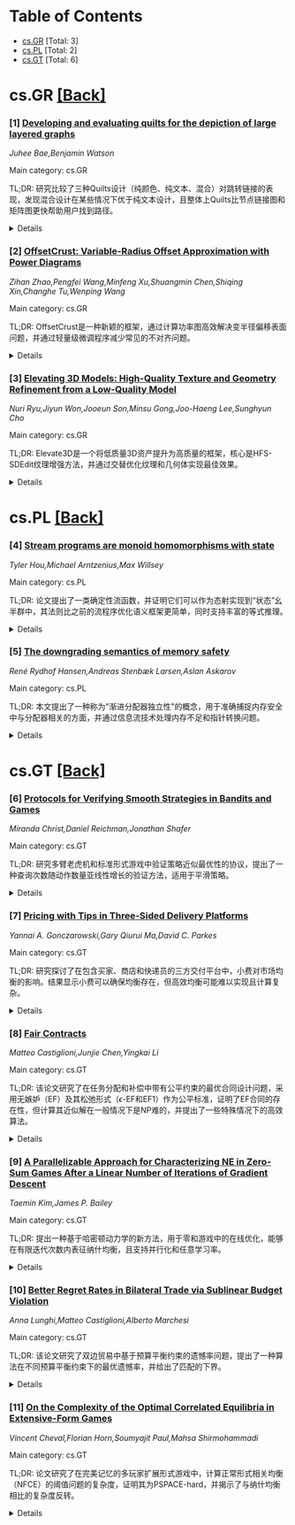 <div id=toc></div>

# Table of Contents

- [cs.GR](#cs.GR) [Total: 3]
- [cs.PL](#cs.PL) [Total: 2]
- [cs.GT](#cs.GT) [Total: 6]


<div id='cs.GR'></div>

# cs.GR [[Back]](#toc)

### [1] [Developing and evaluating quilts for the depiction of large layered graphs](https://arxiv.org/abs/2507.10883)
*Juhee Bae,Benjamin Watson*

Main category: cs.GR

TL;DR: 研究比较了三种Quilts设计（纯颜色、纯文本、混合）对跳转链接的表现，发现混合设计在某些情况下优于纯文本设计，且整体上Quilts比节点链接图和矩阵图更快帮助用户找到路径。


<details>
  <summary>Details</summary>
Motivation: 传统的分层图（如流程图）在复杂性增加时难以理解，Quilts作为一种基于矩阵的图形表现方式，旨在解决这一问题。

Method: 研究首先改进Quilts，开发了三种设计（纯颜色、纯文本、混合跳转链接表现），并通过两种实验分别比较设计的优劣以及Quilts与传统节点链接图和矩阵图的性能。

Result: 实验发现，纯颜色跳转链接表现的速度和准确性显著较低，混合表现在某些情况下优于纯文本表现；整体上Quilts的路径查找速度（46.6秒）显著快于节点链接图（58.3秒）和矩阵图（71.2秒）。

Conclusion: Quilts在复杂图形中表现优于传统节点链接图和矩阵图，尤其是在大型图形中，混合跳转链接设计有助于提升用户路径查找效率。

Abstract: Traditional layered graph depictions such as flow charts are in wide use. Yet
as graphs grow more complex, these depictions can become difficult to
understand. Quilts are matrix-based depictions for layered graphs designed to
address this problem. In this research, we first improve Quilts by developing
three design alternatives, and then compare the best of these alternatives to
better-known node-link and matrix depictions. A primary weakness in Quilts is
their depiction of skip links, links that do not simply connect to a succeeding
layer. Therefore in our first study, we compare Quilts using color-only,
text-only, and mixed (color and text) skip link depictions, finding that path
finding with the color-only depiction is significantly slower and less
accurate, and that in certain cases, the mixed depiction offers an advantage
over the text-only depiction. In our second study, we compare Quilts using the
mixed depiction to node-link diagrams and centered matrices. Overall results
show that users can find paths through graphs significantly faster with Quilts
(46.6 secs) than with node-link (58.3 secs) or matrix (71.2 secs) diagrams.
This speed advantage is still greater in large graphs (e.g. in 200 node graphs,
55.4 secs vs. 71.1 secs for node-link and 84.2 secs for matrix depictions).

</details>


### [2] [OffsetCrust: Variable-Radius Offset Approximation with Power Diagrams](https://arxiv.org/abs/2507.10924)
*Zihan Zhao,Pengfei Wang,Minfeng Xu,Shuangmin Chen,Shiqing Xin,Changhe Tu,Wenping Wang*

Main category: cs.GR

TL;DR: OffsetCrust是一种新颖的框架，通过计算功率图高效解决变半径偏移表面问题，并通过轻量级微调程序减少常见的不对齐问题。


<details>
  <summary>Details</summary>
Motivation: 变半径偏移表面的计算是一个具有挑战性的问题，而现有方法在解决这一问题上存在不足。

Method: OffsetCrust通过构造功率图来处理变半径偏移表面，基点的采样和位移方向的选择是关键步骤。

Result: 实验验证了OffsetCrust的准确性和效率，并展示了其在从中间轴变换（MAT）表示重建原始边界表面等应用中的实用性。

Conclusion: OffsetCrust为变半径偏移表面的计算提供了一种高效且准确的解决方案，具有广泛的应用前景。

Abstract: Offset surfaces, defined as the Minkowski sum of a base surface and a rolling
ball, play a crucial role in geometry processing, with applications ranging
from coverage motion planning to brush modeling. While considerable progress
has been made in computing constant-radius offset surfaces, computing
variable-radius offset surfaces remains a challenging problem. In this paper,
we present OffsetCrust, a novel framework that efficiently addresses the
variable-radius offsetting problem by computing a power diagram. Let $R$ denote
the radius function defined on the base surface $S$. The power diagram is
constructed from contributing sites, consisting of carefully sampled base
points on $S$ and their corresponding off-surface points, displaced along
$R$-dependent directions. In the constant-radius case only, these displacement
directions align exactly with the surface normals of $S$. Moreover, our method
mitigates the misalignment issues commonly seen in crust-based approaches
through a lightweight fine-tuning procedure. We validate the accuracy and
efficiency of OffsetCrust through extensive experiments, and demonstrate its
practical utility in applications such as reconstructing original boundary
surfaces from medial axis transform (MAT) representations.

</details>


### [3] [Elevating 3D Models: High-Quality Texture and Geometry Refinement from a Low-Quality Model](https://arxiv.org/abs/2507.11465)
*Nuri Ryu,Jiyun Won,Jooeun Son,Minsu Gong,Joo-Haeng Lee,Sunghyun Cho*

Main category: cs.GR

TL;DR: Elevate3D是一个将低质量3D资产提升为高质量的框架，核心是HFS-SDEdit纹理增强方法，并通过交替优化纹理和几何体实现最佳效果。


<details>
  <summary>Details</summary>
Motivation: 高质量的3D资产在计算机图形和3D视觉中应用广泛，但由于获取成本高而稀缺，因此需要高效的方法将其从低质量提升为高质量。

Method: Elevate3D采用基于HFS-SDEdit的纹理增强方法，同时交替优化纹理和几何体，并利用最新的单目几何预测器确保几何细节精确。

Result: Elevate3D在3D模型细化中实现了最先进的性能，显著提升了3D资产的质量，弥补了高质量开源3D资产的不足。

Conclusion: Elevate3D通过结合纹理和几何体的优化，为解决高质量3D资产稀缺问题提供了一种有效的方法。

Abstract: High-quality 3D assets are essential for various applications in computer
graphics and 3D vision but remain scarce due to significant acquisition costs.
To address this shortage, we introduce Elevate3D, a novel framework that
transforms readily accessible low-quality 3D assets into higher quality. At the
core of Elevate3D is HFS-SDEdit, a specialized texture enhancement method that
significantly improves texture quality while preserving the appearance and
geometry while fixing its degradations. Furthermore, Elevate3D operates in a
view-by-view manner, alternating between texture and geometry refinement.
Unlike previous methods that have largely overlooked geometry refinement, our
framework leverages geometric cues from images refined with HFS-SDEdit by
employing state-of-the-art monocular geometry predictors. This approach ensures
detailed and accurate geometry that aligns seamlessly with the enhanced
texture. Elevate3D outperforms recent competitors by achieving state-of-the-art
quality in 3D model refinement, effectively addressing the scarcity of
high-quality open-source 3D assets.

</details>


<div id='cs.PL'></div>

# cs.PL [[Back]](#toc)

### [4] [Stream programs are monoid homomorphisms with state](https://arxiv.org/abs/2507.10799)
*Tyler Hou,Michael Arntzenius,Max Willsey*

Main category: cs.PL

TL;DR: 论文提出了一类确定性流函数，并证明它们可以作为态射实现到“状态”幺半群中，其法则比之前的流程序优化语义框架更简单，同时支持丰富的等式推理。


<details>
  <summary>Details</summary>
Motivation: 现有的流程序优化语义框架条件复杂，论文旨在提出一种更简化的方法，同时支持丰富的等式推理能力。

Method: 将确定性流函数定义为态射到“状态”幺半群中，利用简化的态射法则实现流程序的优化。

Result: 该方法支持顺序组合、并行组合和反馈等丰富的流程序操作，并通过分区数据库连接、分层否定和简化TCP模型等示例验证其有效性。

Conclusion: 论文提出的方法简化了流程序优化的语义框架，并展示了其在多种复杂场景下的适用性。

Abstract: We define a broad class of deterministic stream functions and show they can
be implemented as homomorphisms into a "state" monoid. The homomorphism laws
are simpler than the conditions of previous semantic frameworks for stream
program optimization, yet retain support for rich equational reasoning over
expressive dataflow programs, including sequential composition, parallel
composition, and feedback. We demonstrate this using examples of partitioned
database joins, stratified negation, and a simplified model of TCP.

</details>


### [5] [The downgrading semantics of memory safety](https://arxiv.org/abs/2507.11282)
*René Rydhof Hansen,Andreas Stenbæk Larsen,Aslan Askarov*

Main category: cs.PL

TL;DR: 本文提出了一种称为"渐进分配器独立性"的概念，用于准确捕捉内存安全中与分配器相关的方面，并通过信息流技术处理内存不足和指针转换问题。


<details>
  <summary>Details</summary>
Motivation: 传统的内存安全定义基于"坏事不发生"的原则，常被认为缺乏理论依据。本文旨在提出一种更精确的语义定义，结合分配器的影响。

Method: 研究采用低级别语言模型，支持malloc和free操作，并通过信息流技术处理内存不足和指针转换问题。

Result: 提出的渐进分配器独立性概念成功捕捉了内存安全中的分配器特性，并通过信息流技术解决了相关技术挑战。

Conclusion: 本文通过信息流技术定义了渐进分配器独立性，为内存安全提供了一种更精确和理论支持的语义概念。

Abstract: Memory safety is traditionally characterized in terms of bad things that
cannot happen, an approach that is often criticized as unprincipled. Prior work
suggest a connection between memory safety and noninterference, but no
satisfactory semantic notion of memory safety is currently known.
  This work proposes a notion of gradual allocator independence that accurately
captures many allocator-specific aspects of memory safety. We consider a
low-level language with access to an allocator that provides malloc and free
primitives in a flat memory model. Pointers are just integers, and as such it
is trivial to write memory-unsafe programs. The basic intuition of gradual
allocator independence is that of noninterference, namely that allocators must
not influence program execution. This intuition is refined in two important
ways to account for the allocators running out-of-memory and for programs to
have pointer-to-integer casts. The key insight of the definition is to treat
these extensions as forms of downgrading and give them satisfactory technical
treatment using the state-of-the-art information flow machinery.

</details>


<div id='cs.GT'></div>

# cs.GT [[Back]](#toc)

### [6] [Protocols for Verifying Smooth Strategies in Bandits and Games](https://arxiv.org/abs/2507.10567)
*Miranda Christ,Daniel Reichman,Jonathan Shafer*

Main category: cs.GT

TL;DR: 研究多臂老虎机和标准形式游戏中验证策略近似最优性的协议，提出了一种查询次数随动作数量亚线性增长的验证方法，适用于平滑策略。


<details>
  <summary>Details</summary>
Motivation: 由于玩家可选动作数量通常较大，寻求一种查询次数随动作数量亚线性增长的验证协议，以高效验证策略的近似最优性。

Method: 提出适用于平滑策略的验证协议，证明其查询次数少于学习过程，并建立了查询复杂度的下界。

Result: 验证协议成功实现了在动作数量较大时的高效验证，并证明了其在多臂老虎机和标准形式游戏中的适用性。

Conclusion: 验证协议为验证近似强平滑纳什均衡提供了一种高效方法，查询复杂度低于动作数量。

Abstract: We study protocols for verifying approximate optimality of strategies in
multi-armed bandits and normal-form games. As the number of actions available
to each player is often large, we seek protocols where the number of queries to
the utility oracle is sublinear in the number of actions. We prove that such
verification is possible for sufficiently smooth strategies that do not put too
much probability mass on any specific action. We provide protocols for
verifying that a smooth policy for a multi-armed bandit is
$\varepsilon$-optimal. Our verification protocols require provably fewer arm
queries than learning. Furthermore, we establish a nearly-tight lower bound on
the query complexity of verification in our settings. As an application, we
show how to use verification for bandits to achieve verification in normal-form
games. This gives a protocol for verifying whether a given strategy profile is
an approximate strong smooth Nash equilibrium, with a query complexity that is
sublinear in the number of actions.

</details>


### [7] [Pricing with Tips in Three-Sided Delivery Platforms](https://arxiv.org/abs/2507.10872)
*Yannai A. Gonczarowski,Gary Qiurui Ma,David C. Parkes*

Main category: cs.GT

TL;DR: 研究探讨了在包含买家、商店和快递员的三方交付平台中，小费对市场均衡的影响。结果显示小费可以确保均衡存在，但高效均衡可能难以实现且计算复杂。


<details>
  <summary>Details</summary>
Motivation: 探讨在三方交付平台中，小费对市场定价和均衡的影响，以及如何通过小费优化市场效率。

Method: 通过建模分析市场均衡，比较有无小费的情况，并研究高效均衡的存在条件和计算复杂度。

Result: 小费可以确保市场均衡始终存在，且最优小费均衡福利不低于无小费情况。但高效均衡可能不存在，且计算最优均衡是NP难题。

Conclusion: 在特定市场结构条件下，可以实现高效小费均衡并快速计算。

Abstract: We model a delivery platform facilitating transactions among three sides:
buyers, stores, and couriers. In addition to buyers paying store-specific
purchase prices and couriers receiving store--buyer-specific delivery
compensation from the platform, each buyer has the option to directly tip for
delivery from a specific store. An equilibrium consists of prices,
compensations, tips, and transactions that clear the market, such that buyers
receive deliveries from preferred stores considering the prices and tips they
pay, and couriers deliver preferred orders considering the compensations and
tips they receive.
  We illustrate the role of tips in pricing: Without tips, an equilibrium is
only guaranteed to exist when there are at least as many couriers as buyers or
stores. In contrast, with tips an equilibrium always exists. From an efficiency
perspective, the optimal with-tip equilibrium welfare is always weakly larger
than the optimal without-tip equilibrium welfare. However, we show that even
with tips, efficient equilibria may not exist, and calculating the optimal
equilibrium welfare is NP-hard. To address these challenges, we identify
natural conditions on market structure that ensure the existence of efficient
with-tip equilibria and allow these efficient equilibria to be computed in
polynomial time.

</details>


### [8] [Fair Contracts](https://arxiv.org/abs/2507.11214)
*Matteo Castiglioni,Junjie Chen,Yingkai Li*

Main category: cs.GT

TL;DR: 该论文研究了在任务分配和补偿中带有公平约束的最优合同设计问题，采用无嫉妒（EF）及其松弛形式（$\epsilon$-EF和EF1）作为公平标准，证明了EF合同的存在性，但计算其近似解在一般情况下是NP难的，并提出了一些特殊情况下的高效算法。


<details>
  <summary>Details</summary>
Motivation: 研究动机在于如何在合同设计中引入公平约束，确保任务分配和补偿的无嫉妒性（EF）或其松弛形式（$\epsilon$-EF和EF1），尽管EF合同存在，但在一般情况下计算其最优合同是困难的。

Method: 采用了无嫉妒（EF）及其松弛形式（$\epsilon$-EF和EF1）作为公平标准，研究了在代理或任务数量恒定时的最优合同设计问题，提出了一种FPTAS算法和多项式时间算法来求解这些特殊情况下的最优合同。

Result: 结果表明，尽管一般情况下计算EF合同的近似解是NP难的，但在代理数量或任务数量恒定时，可以设计出高效的算法；同时，EF1合同的公平性代价被证明介于$\Omega(\sqrt{n})$和$O(n^2)$之间。

Conclusion: 研究得出结论，尽管在某些情况下EF合同的设计和计算较为困难，但在特定约束条件下，仍然可以找到高效的最优解，并且EF1合同的公平性代价是可以控制的。

Abstract: We introduce and study the problem of designing optimal contracts under
fairness constraints on the task assignments and compensations. We adopt the
notion of envy-free (EF) and its relaxations, $\epsilon$-EF and envy-free up to
one item (EF1), in contract design settings. Unlike fair allocations, EF
contracts are guaranteed to exist. However, computing any constant-factor
approximation to the optimal EF contract is NP-hard in general, even using
$\epsilon$-EF contracts. For this reason, we consider settings in which the
number of agents or tasks is constant. Notably, while even with three agents,
finding an EF contract better than $2/5$ approximation of the optimal is
NP-hard, we are able to design an FPTAS when the number of agents is constant,
under relaxed notions of $\epsilon$-EF and EF1. Moreover, we present a
polynomial-time algorithm for computing the optimal EF contract when the number
of tasks is constant. Finally, we analyze the price of fairness in contract
design. We show that the price of fairness for exact EF contracts can be
unbounded, even with a single task and two agents. In contrast, for EF1
contracts, the price of fairness is bounded between $\Omega(\sqrt{n})$ and
$O(n^2)$, where $n$ is the number of agents.

</details>


### [9] [A Parallelizable Approach for Characterizing NE in Zero-Sum Games After a Linear Number of Iterations of Gradient Descent](https://arxiv.org/abs/2507.11366)
*Taemin Kim,James P. Bailey*

Main category: cs.GT

TL;DR: 提出一种基于哈密顿动力学的新方法，用于零和游戏中的在线优化，能够在有限迭代次数内表征纳什均衡，且支持并行化和任意学习率。


<details>
  <summary>Details</summary>
Motivation: 传统的零和游戏优化方法基于遗憾或收缩映射，但存在局限性。本研究旨在提出一种更高效且更灵活的方法。

Method: 基于哈密顿动力学的新方法，通过交替梯度下降在有限迭代次数内表征纳什均衡，支持并行化和任意学习率。

Result: 实验证明，新方法极大地优于传统方法，能够在无界设置下快速收敛到纳什均衡。

Conclusion: 新方法在零和游戏优化中表现出高效性和灵活性，为算法博弈理论提供了新的解决方案。

Abstract: We study online optimization methods for zero-sum games, a fundamental
problem in adversarial learning in machine learning, economics, and many other
domains. Traditional methods approximate Nash equilibria (NE) using either
regret-based methods (time-average convergence) or contraction-map-based
methods (last-iterate convergence). We propose a new method based on
Hamiltonian dynamics in physics and prove that it can characterize the set of
NE in a finite (linear) number of iterations of alternating gradient descent in
the unbounded setting, modulo degeneracy, a first in online optimization.
Unlike standard methods for computing NE, our proposed approach can be
parallelized and works with arbitrary learning rates, both firsts in
algorithmic game theory. Experimentally, we support our results by showing our
approach drastically outperforms standard methods.

</details>


### [10] [Better Regret Rates in Bilateral Trade via Sublinear Budget Violation](https://arxiv.org/abs/2507.11419)
*Anna Lunghi,Matteo Castiglioni,Alberto Marchesi*

Main category: cs.GT

TL;DR: 该论文研究了双边贸易中基于预算平衡约束的遗憾率问题，提出了一种算法在不同预算平衡约束下的最优遗憾率，并给出了匹配的下界。


<details>
  <summary>Details</summary>
Motivation: 双边贸易是算法经济学的核心问题，现有研究表明在每步都强制执行预算平衡约束条件下无法实现无遗憾学习。论文旨在通过放松预算平衡约束为全局约束，研究遗憾率与预算平衡约束之间的权衡关系。

Method: 设计了一种算法，通过允许预算平衡约束的违反程度（$T^{\beta}$），在不同约束条件下实现最优遗憾率（$\tilde O(T^{1 - \beta/3})$），并提供了匹配的下界。

Result: 算法在预算平衡约束违反程度为$T^{\beta}$时，实现了$\tilde O(T^{1 - \beta/3})$的遗憾率，同时证明了该遗憾率的下界匹配，验证了Bernasconi等人的上下界结果是紧的。

Conclusion: 论文完全刻画了遗憾率与预算平衡约束违反程度之间的权衡关系，验证了现有研究的紧性，为双边贸易问题的算法设计提供了理论支持。

Abstract: Bilateral trade is a central problem in algorithmic economics, and recent
work has explored how to design trading mechanisms using no-regret learning
algorithms. However, no-regret learning is impossible when budget balance has
to be enforced at each time step. Bernasconi et al. [Ber+24] show how this
impossibility can be circumvented by relaxing the budget balance constraint to
hold only globally over all time steps. In particular, they design an algorithm
achieving regret of the order of $\tilde O(T^{3/4})$ and provide a lower bound
of $\Omega(T^{5/7})$.
  In this work, we interpolate between these two extremes by studying how the
optimal regret rate varies with the allowed violation of the global budget
balance constraint. Specifically, we design an algorithm that, by violating the
constraint by at most $T^{\beta}$ for any given $\beta \in [\frac{3}{4},
\frac{6}{7}]$, attains regret $\tilde O(T^{1 - \beta/3})$. We complement this
result with a matching lower bound, thus fully characterizing the trade-off
between regret and budget violation. Our results show that both the $\tilde
O(T^{3/4})$ upper bound in the global budget balance case and the
$\Omega(T^{5/7})$ lower bound under unconstrained budget balance violation
obtained by Bernasconi et al. [Ber+24] are tight.

</details>


### [11] [On the Complexity of the Optimal Correlated Equilibria in Extensive-Form Games](https://arxiv.org/abs/2507.11509)
*Vincent Cheval,Florian Horn,Soumyajit Paul,Mahsa Shirmohammadi*

Main category: cs.GT

TL;DR: 论文研究了在完美记忆的多玩家扩展形式游戏中，计算正常形式相关均衡（NFCE）的阈值问题的复杂度，证明其为PSPACE-hard，并揭示了与纳什均衡相比的复杂度反转。


<details>
  <summary>Details</summary>
Motivation: 算法博弈论中的一个主要开放问题是，能否在简洁游戏（如扩展形式游戏）中高效计算正常形式相关均衡（NFCE）。本研究旨在解决这一问题的阈值版本。

Method: 通过分析扩展形式游戏中的相关均衡和纳什均衡的阈值问题，并建立其复杂度分类，包括证明NP-hard和NP-completeness。

Result: 研究证明，NFCE的阈值问题在完美记忆的多玩家扩展形式游戏中是PSPACE-hard，而对AFCE的阈值问题则证明为NP-hard。同时，对其他相关均衡概念也给出了严格的复杂度分类。

Conclusion: 研究揭示了在扩展形式游戏中计算最优均衡的复杂度反转现象，并提供了迄今为止最完整的复杂度图谱。

Abstract: A major open question in algorithmic game theory is whether normal-form
correlated equilibria (NFCE) can be computed efficiently in succinct games such
as extensive-form games [DFF+25,6PR24,FP23,HvS08,VSF08,PR08]. Motivated by this
question, we study the associated Threshold problem: deciding whether there
exists a correlated equilibrium whose value exceeds a given threshold. We prove
that this problem is PSPACE-hard for NFCE in multiplayer extensive-form games
with perfect recall, even for fixed thresholds. To contextualize this result,
we also establish the complexity of the Threshold problem for Nash equilibria
in this setting, showing it is ER-complete. These results uncover a surprising
complexity reversal: while optimal correlated equilibria are computationally
simpler than optimal Nash in normal-form games, the opposite holds in
extensive-form games, where computing optimal correlated equilibria is provably
harder. Building on this line of inquiry, we also address a related question by
[VSF08], who introduced the notions of extensive-form correlated equilibrium
(EFCE) and agent-form correlated equilibrium (AFCE). They asked how difficult
the Threshold problem is for AFCE; we answer this question by proving that it
is NP-hard, even in two-player games without chance nodes. Complementing our
hardness results, we establish tight complexity classifications for the
Threshold problem across several correlated equilibrium concepts - including
EFCE, AFCE, normal-form coarse, extensive-form coarse, and agent-form coarse
correlated equilibria. For each of these solution concepts in multiplayer
stochastic extensive-form games with perfect recall, we prove NP-completeness
by providing matching NP upper bounds to the previously known hardness results.
Together, our results provide the most complete landscape to date for the
complexity of optimal equilibrium computation in extensive-form games.

</details>
